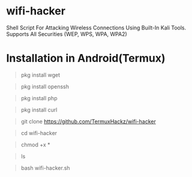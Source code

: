 # wifi-hacker
Shell Script For Attacking Wireless Connections Using Built-In Kali Tools. Supports All Securities (WEP, WPS, WPA, WPA2)

# Installation in Android(Termux)

> pkg install wget

> pkg install openssh

> pkg install php

> pkg install curl

> git clone https://github.com/TermuxHackz/wifi-hacker

> cd wifi-hacker

> chmod +x *

> ls

> bash wifi-hacker.sh

